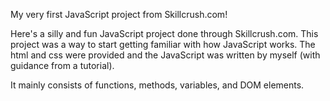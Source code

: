My very first JavaScript project from Skillcrush.com!

Here's a silly and fun JavaScript project done through Skillcrush.com. This project was a way to start getting familiar with how JavaScript works. The html and css were provided and the JavaScript was written by myself (with guidance from a tutorial).

It mainly consists of functions, methods, variables, and DOM elements. 

